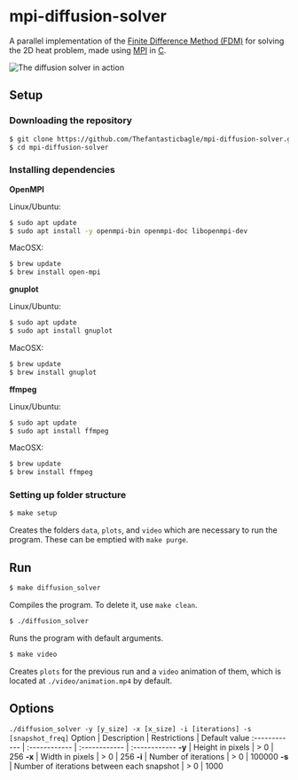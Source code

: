 # mpi-diffusion-solver
A parallel implementation of the [Finite Difference Method (FDM)](https://en.wikipedia.org/wiki/Finite_difference_method) for solving the 2D heat problem, made using [MPI](https://en.wikipedia.org/wiki/Message_Passing_Interface) in [C](https://en.wikipedia.org/wiki/C_(programming_language)).

![The diffusion solver in action](https://github.com/Thefantasticbagle/pthreads-diffusion-solver/blob/129ace32607ceceb2827cc3cab52a362b476c1ca/example_animation.gif)

## Setup
### Downloading the repository
```sh
$ git clone https://github.com/Thefantasticbagle/mpi-diffusion-solver.git
$ cd mpi-diffusion-solver
```

### Installing dependencies
**OpenMPI**

Linux/Ubuntu:
```sh
$ sudo apt update
$ sudo apt install -y openmpi-bin openmpi-doc libopenmpi-dev
```

MacOSX:
```sh
$ brew update
$ brew install open-mpi
```

**gnuplot**

Linux/Ubuntu:
```sh
$ sudo apt update
$ sudo apt install gnuplot
```

MacOSX:
```sh
$ brew update
$ brew install gnuplot
```

**ffmpeg**

Linux/Ubuntu:

```sh
$ sudo apt update
$ sudo apt install ffmpeg
```

MacOSX:

```sh
$ brew update
$ brew install ffmpeg
```

### Setting up folder structure
```sh
$ make setup 
```
Creates the folders `data`, `plots`, and `video` which are necessary to run the program. These can be emptied with `make purge`.

## Run
```sh
$ make diffusion_solver
```
Compiles the program. To delete it, use `make clean`.

```sh
$ ./diffusion_solver
```
Runs the program with default arguments.

```sh
$ make video
```
Creates `plots` for the previous run and a `video` animation of them, which is located at `./video/animation.mp4` by default.

## Options
`./diffusion_solver -y [y_size] -x [x_size] -i [iterations] -s [snapshot_freq]`
Option | Description | Restrictions | Default value
:------------ | :------------ | :------------ | :------------
**-y** | Height in pixels | > 0 | 256
**-x** | Width in pixels | > 0 | 256
**-i** | Number of iterations | > 0 | 100000
**-s** | Number of iterations between each snapshot | > 0 | 1000
